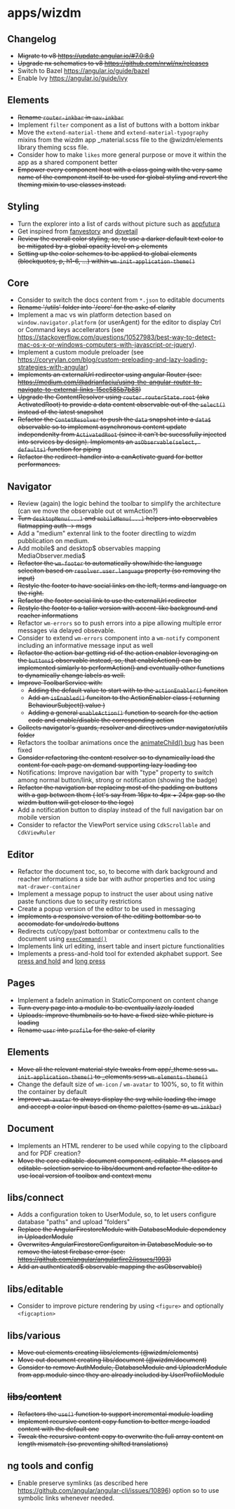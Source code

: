# **apps/wizdm**

## Changelog
* ~~Migrate to v8 https://update.angular.io/#7.0:8.0~~
* ~~Upgrade nx schematics to v8 https://github.com/nrwl/nx/releases~~
* Switch to Bazel https://angular.io/guide/bazel
* Enable Ivy https://angular.io/guide/ivy

## Elements
* ~~Rename `router-inkbar` in `nav-inkbar`~~
* Implement `filter` component as a list of buttons with a bottom inkbar
* Move the `extend-material-theme` and `extend-material-typography` mixins from the wizdm app \_material.scss file to the @wizdm/elements library theming scss file.
* Consider how to make `likes` more general purpose or move it within the app as a shared component better
* ~~Empower every component host with a class going with the very same name of the component itself to be used for global styling and revert the theming mixin to use classes instead.~~

## Styling
* Turn the explorer into a list of cards without picture such as [appfutura](https://www.appfutura.com/app-projects)
* Get inspired from [fanvestory](https://fanvestory.com) and [dovetail](https://dovetailapp.com/)
* ~~Review the overall color styling, so, to use a darker default text color to be mitigated by a global opacity level on `p` elements~~
* ~~Setting up the color schemes to be applied to global elements (blockquotes, p, h1-6, ...) within `wm-init-application-theme()`~~

## Core
* Consider to switch the docs content from `*.json` to editable documents
* ~~Rename '/utils' folder into '/core' for the aske of clarity~~
* Implement a mac vs win platform detection based on `window.navigator.platform` (or userAgent) for the editor to display Ctrl or Command keys accellerators (see https://stackoverflow.com/questions/10527983/best-way-to-detect-mac-os-x-or-windows-computers-with-javascript-or-jquery).
* Implement a custom module preloader (see https://coryrylan.com/blog/custom-preloading-and-lazy-loading-strategies-with-angular)
* ~~Implements an externalUrl redirector using angular Router (see: https://medium.com/@adrianfaciu/using-the-angular-router-to-navigate-to-external-links-15cc585b7b88)~~
* ~~Upgrade the ContentResolver using `router.routerState.root` (aka ActivatedRoot) to provide a data content observable out of the `select()` instead of the latest snapshot~~
* ~~Refactor the `ContetResolver` to push the `data` snapshot into a `data$` observable so to implement asynchronous content update independenlty from `ActivatedRoot` (since it can't be sucessfully injected into services by design). Implements an `asObservable(select, defaults)` function for piping~~
* ~~Refactor the redirect-handler into a canActivate guard for better performances.~~

## Navigator
* Review (again) the logic behind the toolbar to simplify the architecture (can we move the observable out ot wmAction?)
* ~~Turn `desktopMenu(...)` and `mobileMenu(...)` helpers into observables flatmapping auth -> msgs~~
* Add a "medium" extenral link to the footer directling to wizdm pubblication on medium.
* Add mobile$ and desktop$ observables mapping MediaObserver.media$
* ~~Refactor the `wm-footer` to automatically show/hide the language seleciton based on `resolver.user.language` property (so removing the input)~~
* ~~Restyle the footer to have social links on the left, terms and language on the right.~~
* ~~Refactor the footer social link to use the externalUrl redirector~~
* ~~Restyle the footer to a taller version with accent-like background and reacher informations~~
* Refactor `wm-errors` so to push errors into a pipe allowing multiple error messages via delayed obsevable.
* Consider to extend  `wm-errors` component into a `wm-notify` component including an informative message input as well
* ~~Refactor the action bar getting rid of the action enabler leveraging on the `buttons$` observable instead, so, that enableAction() can be implemented simlarly to performAction() and eventually other functions to dynamically change labels as well.~~ 
* ~~Improve ToolbarService with:~~
  * ~~Adding the default value to start with to the `actionEnabler()` funciton~~
  * ~~Add an `isEnabled()` funciton to the ActionEnabler class ( returning BehaviourSubject().value )~~
  * ~~Adding a general `enableAction()` function to search for the action code and enable/disable the corresponding action~~
* ~~Collects navigator's guards, resolver and directives under navigator/utils folder~~
* Refactors the toolbar animations once the [animateChild() bug](https://github.com/angular/angular/issues/27245) has been fixed
* ~~Consider refactoring the content resolver so to dynamically load the content for each page on demand supporting lazy loading too~~
* Notifications: Improve navigation bar with "type" property to switch among normal button/link, strong or notification (showing the badge)
* ~~Refactor the navigation bar replacing most of the padding on buttons with a gap between them ( let's say from 16px to 4px + 24px gap so the wizdm button will get closer to the logo)~~
* Add a notification button to display instead of the full navigation bar on mobile version
* Consider to refactor the ViewPort service using `CdkScrollable` and `CdkViewRuler`

## Editor
* Refactor the document toc, so, to become with dark background and reacher informations a side bar with author properties and toc using `mat-drawer-container`
* Implement a message popup to instruct the user about using native paste functions due to security restrictions 
* Create a popup version of the editor to be used in messaging
* ~~Implements a responsive version of the editing bottombar so to accomodate for undo/redo buttons~~
* Redirects cut/copy/past bottombar or contextmenu calls to the document using [`execCommand()`](https://developer.mozilla.org/en-US/docs/Web/API/Document/execCommand)
* Implements link url editing, insert table and insert picture functionalities
* Implements a press-and-hold tool for extended akphabet support. See [press and hold](https://github.com/kasperpeulen/PressAndHold) and [long press](https://github.com/quentint/long-press)

## Pages
* Implement a fadeIn animation in StaticComponent on content change
* ~~Turn every page into a module to be eventually lazely loaded~~
* ~~Uploads: improve thumbnails so to have a fixed size while picture is loading~~
* ~~Rename `user` into `profile` for the sake of clarity~~

## Elements
* ~~Move all the relevant material style tweaks from app/_theme.scss `wm-init-application-theme()` to _elements.scss `wm-elements-theme()`~~
* Change the default size of `wm-icon` / `wm-avatar` to 100%, so, to fit within the container by default
* ~~Improve `wm-avatar` to always display the svg while loading the image and accept a color input based on theme palettes (same as `wm-inkbar`)~~

## Document
* Implements an HTML renderer to be used while copying to the clipboard and for PDF creation?
* ~~Move the core editable-document component, editable-** classes and editable-selection service to libs/document and refactor the editor to use local version of toolbox and context menu~~

## libs/connect
* Adds a configuration token to UserModule, so, to let users configure database "paths" and upload "folders"
* ~~Replace the AngularFirestoreModule with DatabaseModule dependency in UploaderModule~~
* ~~Overwrites AngularFirestoreConfiguraiton in DatabaseModule so to remove the latest firebase error (see: https://github.com/angular/angularfire2/issues/1993)~~
* ~~Add an authenticated$ observable mapping the asObservable()~~

## libs/editable
* Consider to improve picture rendering by using `<figure>` and optionally `<figcaption>`

## libs/various
* ~~Move out elements creating libs/elements (@wizdm/elements)~~
* ~~Move out document creating libs/document (@wizdm/document)~~
* ~~Consider to remove AuthModule, DatabaseModule and UploaderModule from app.module since they are already included by UserProfileModule~~

## ~~libs/content~~
* ~~Refactors the `use()` function to support incremental module loading~~
* ~~Implement recursive content copy function to better merge loaded content with the default one~~
* ~~Tweak the recursive content copy to overwrite the full array content on length mismatch (so preventing shifted translations)~~

## ng tools and config
* Enable preserve symlinks (as described here https://github.com/angular/angular-cli/issues/10896) option so to use symbolic links whenever needed.

